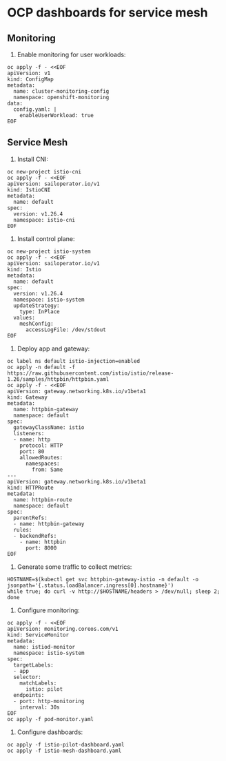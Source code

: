 # OCP dashboards for service mesh

## Monitoring

1. Enable monitoring for user workloads:

```shell
oc apply -f - <<EOF
apiVersion: v1
kind: ConfigMap
metadata:
  name: cluster-monitoring-config
  namespace: openshift-monitoring
data:
  config.yaml: |
    enableUserWorkload: true
EOF
```

## Service Mesh

1. Install CNI:

```shell
oc new-project istio-cni
oc apply -f - <<EOF
apiVersion: sailoperator.io/v1
kind: IstioCNI
metadata:
  name: default
spec:
  version: v1.26.4
  namespace: istio-cni
EOF
```

1. Install control plane:

```shell
oc new-project istio-system
oc apply -f - <<EOF
apiVersion: sailoperator.io/v1
kind: Istio
metadata:
  name: default
spec:
  version: v1.26.4
  namespace: istio-system
  updateStrategy:
    type: InPlace
  values:
    meshConfig:
      accessLogFile: /dev/stdout
EOF
```

1. Deploy app and gateway:

```shell
oc label ns default istio-injection=enabled
oc apply -n default -f https://raw.githubusercontent.com/istio/istio/release-1.26/samples/httpbin/httpbin.yaml
oc apply -f - <<EOF
apiVersion: gateway.networking.k8s.io/v1beta1
kind: Gateway
metadata:
  name: httpbin-gateway
  namespace: default
spec:
  gatewayClassName: istio
  listeners:
  - name: http
    protocol: HTTP
    port: 80
    allowedRoutes:
      namespaces:
        from: Same
---
apiVersion: gateway.networking.k8s.io/v1beta1
kind: HTTPRoute
metadata:
  name: httpbin-route
  namespace: default
spec:
  parentRefs:
  - name: httpbin-gateway
  rules:
  - backendRefs:
    - name: httpbin
      port: 8000
EOF
```

1. Generate some traffic to collect metrics:

```shell
HOSTNAME=$(kubectl get svc httpbin-gateway-istio -n default -o jsonpath='{.status.loadBalancer.ingress[0].hostname}')
while true; do curl -v http://$HOSTNAME/headers > /dev/null; sleep 2; done
```

1. Configure monitoring:

```shell
oc apply -f - <<EOF
apiVersion: monitoring.coreos.com/v1
kind: ServiceMonitor
metadata:
  name: istiod-monitor
  namespace: istio-system 
spec:
  targetLabels:
  - app
  selector:
    matchLabels:
      istio: pilot
  endpoints:
  - port: http-monitoring
    interval: 30s
EOF
oc apply -f pod-monitor.yaml
```

1. Configure dashboards:

```shell
oc apply -f istio-pilot-dashboard.yaml
oc apply -f istio-mesh-dashboard.yaml
```
